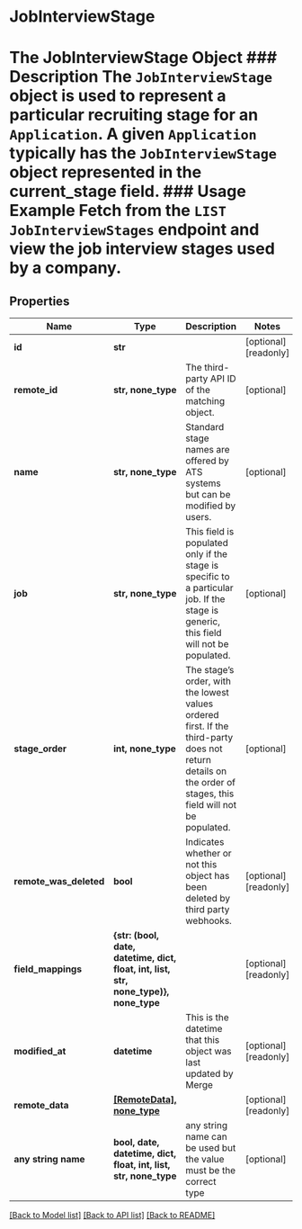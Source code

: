 # JobInterviewStage

# The JobInterviewStage Object ### Description The `JobInterviewStage` object is used to represent a particular recruiting stage for an `Application`. A given `Application` typically has the `JobInterviewStage` object represented in the current_stage field. ### Usage Example Fetch from the `LIST JobInterviewStages` endpoint and view the job interview stages used by a company.

## Properties
Name | Type | Description | Notes
------------ | ------------- | ------------- | -------------
**id** | **str** |  | [optional] [readonly] 
**remote_id** | **str, none_type** | The third-party API ID of the matching object. | [optional] 
**name** | **str, none_type** | Standard stage names are offered by ATS systems but can be modified by users. | [optional] 
**job** | **str, none_type** | This field is populated only if the stage is specific to a particular job. If the stage is generic, this field will not be populated. | [optional] 
**stage_order** | **int, none_type** | The stage’s order, with the lowest values ordered first. If the third-party does not return details on the order of stages, this field will not be populated. | [optional] 
**remote_was_deleted** | **bool** | Indicates whether or not this object has been deleted by third party webhooks. | [optional] [readonly] 
**field_mappings** | **{str: (bool, date, datetime, dict, float, int, list, str, none_type)}, none_type** |  | [optional] [readonly] 
**modified_at** | **datetime** | This is the datetime that this object was last updated by Merge | [optional] [readonly] 
**remote_data** | [**[RemoteData], none_type**](RemoteData.md) |  | [optional] [readonly] 
**any string name** | **bool, date, datetime, dict, float, int, list, str, none_type** | any string name can be used but the value must be the correct type | [optional]

[[Back to Model list]](../README.md#documentation-for-models) [[Back to API list]](../README.md#documentation-for-api-endpoints) [[Back to README]](../README.md)


